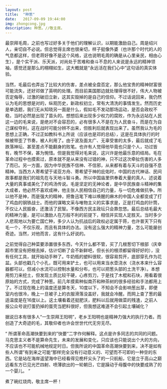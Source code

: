 ```yaml
---
layout: post
title:  "种葱"
date:   2017-09-09 19:44:00
img: zhongcong.jpg
description: 种葱。//敬主席。
---
```


最崇拜毛周，之前也写过好多关于他们的理解认识，以期能激励自己。周是绍兴人，亲切自不必说。但总觉得主席也很亲切，样子挺像外婆（也许那个时代的人的气息都这样，但老蒋好像不是这个风格，这也说明毛周的确是从心里亲民，相由心生），是个实干派、乐天派，对尚处于苦难和奋斗不息的人来说是永远的精神领袖，感觉还是那么的栩栩如生，这大概就是“永远活在我们心中”这句话的真实体验。

当然，毛最后也弄出了比较大的伤害，差点被全盘否定，那么他宝贵的精神财富很可能流失，还好邓做了英明的处理。而目前美国那边就处理得很不好，伟大人物被否定侮辱，过激的破旧立新，这其实毁掉的是自己的信仰。不过话说回来，我仍然认为毛的思想是对的，纵观历史，新政权初立，常有大清洗的事情发生。然而历史是单选题，我们无从知晓另一面是什么，假如毛不发动那场运动，是否会政权不稳，当时必然是出现了苗头的。想想后来出现多少权力的腐败，作为永远站在人民这一边的毛来说，是绝对不会容忍的，必有很多人不是在为人民奋斗，而是在为自己谋权夺利，这在战时可能分辨不出来，但胜利后就表现出来了。虽然我认为毛的思想上正确，不过正如教科书上所说（应该也是邓的总结），这是在具体执行的时候被带歪了节奏，被人利用了。由于波及面太广、无辜受害的太多，最后就成了毛跌落神坛、甚至差点不能翻身的败笔。也许有人觉得他毕竟也只是个人，功过皆有，晚节不保，甚为惋惜。但是我觉得对毛来说，这兴许是他最乐意的结局。毛在革命过程中也摸索过，原本就不是从来没有过错的神，只不过这次牵扯伤害的人多了而已。另一方面，因为中华民族不信神、不信邪，从来都有着与天斗的自强不息精神。当西方人寄希望于诺亚方舟、寄希望于神的庇佑时，中国的古代神话、民间故事都是我们的祖先在与天地斗智斗勇。所以中国庙里供奉着大量的真人、述说着大量的真事或美化了的鸡汤传说。毛是坚定的无神论者，是中华民族奋斗精神的集大成者，他必然不喜欢成神，他主张人民相信自己的力量，与一切危难做抗争。所以他不是神，而是强大的精神，把鲁迅笔下难以唤醒的麻木的中国人全都变成了打了鸡血的钢铁战士。而他的谋略文采与唯物主义的实事求是，正是打鸡血的针筒，不仅让人民振奋，还激活了民智。不像西方民主政坛只会靠忽悠。最后总结毛最大的精神力量，是可以激励人在万般不利的前提下，相信并实现人定胜天。当时多少人悲观地以为要亡国亡种，多少人认为抗战后的政权必定属于蒋，也许普天下只有毛一个，不仅乐观，而且有具体的办法。没有这么强大的精神力量，怎么可能屡创奇迹。当然，对他而言，这有什么好说的。

之前觉得自己种菜要添置很多东西，今天什么都不管，买了几根葱切下根部（庆幸超市里没有把根去掉，估计切断了会不新鲜吧，但长长的根须都留得好好的），没有任何工具，就开始动手种了。牛奶瓶的塑料很软，很容易剪开，底部穿孔作为花盆。头部也戳几个小孔，既可用来铲土，也可以用来当水壶浇水（浇水本来什么容器都可以，但减小水流可以控制水量和分布，也可以把葱头部的土洗干净）。本想用剪刀来挖土，但发现土质比较干硬，心疼剪刀，于是找了木棍和石块，用看着很原始的方式，完成了种葱。前几年摸索种拟南芥和种茶树的很多经验和手法都用上了。不过现在晚上的温度还是算冬天，10度以下，不知会不会影响葱出芽，即便室内也很冷，晚上一旦被子上的衣服滑落没盖好，我就会冷醒。而网上查了葱的最适温度是在16度以上。这土壤看着还挺肥沃，肥料以后就用做菜的残渣，之前人报公众号说打蛋扔掉的蛋壳当肥料很好，但我想这难道不会引起土壤碱化？

据说日本有很多人“一生崇拜王阳明”，老乡王阳明也是精神力强大的执行力者。而创造了大奇迹的毛，其敬仰者也许会世世代代无穷无尽。

“
所谓革命高潮快要到来的”快要“二字作何解释。这点是许多同志的共同的问题。马克思主义者不是算命先生，未来的发展和变化，只应该也只能说出个大的方向，不应该也不可能机械地规定时日。但我所说的中国革命高潮快要到来，决不是如有些人所谓”有到来之可能“那样完全没有行动意义的、可望而不可即的一种空的东西。它是站在海岸遥望海中已经看得见桅杆尖头了的一只航船，它是立于高山之巅远看东方已见光芒四射、喷薄欲出的一轮朝日，它是躁动于母腹中的快要成熟了的一个婴儿。
“

煮了碗红烧肉，敬主席一杯！